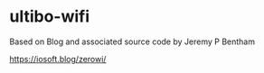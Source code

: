 # ultibo-wifi

  Based on Blog and associated source code by Jeremy P Bentham

  https://iosoft.blog/zerowi/    
